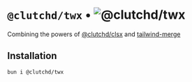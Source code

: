 # `@clutchd/twx` • ![@clutchd/twx](https://img.shields.io/bundlejs/size/@clutchd/twx)

Combining the powers of [@clutchd/clsx](https://github.com/clutchd/clutchd/tree/main/packages/clsx) and [tailwind-merge](https://github.com/dcastil/tailwind-merge)

## Installation

```sh
bun i @clutchd/twx
```
